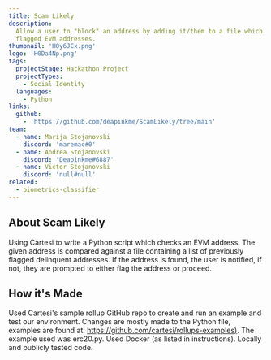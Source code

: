 ```yaml
---
title: Scam Likely
description:
  Allow a user to "block" an address by adding it/them to a file which lists
  flagged EVM addresses.
thumbnail: 'H0y6JCx.png'
logo: 'H0Da4Np.png'
tags:
  projectStage: Hackathon Project
  projectTypes:
    - Social Identity
  languages:
    - Python
links:
  github:
    - 'https://github.com/deapinkme/ScamLikely/tree/main'
team:
  - name: Marija Stojanovski
    discord: 'maremac#0'
  - name: Andrea Stojanovski
    discord: 'Deapinkme#6887'
  - name: Victor Stojanovski
    discord: 'null#null'
related:
  - biometrics-classifier
---
```


## About Scam Likely

Using Cartesi to write a Python script which checks an EVM address. The given
address is compared against a file containing a list of previously flagged
delinquent addresses. If the address is found, the user is notified, if not,
they are prompted to either flag the address or proceed.

## How it's Made

Used Cartesi's sample rollup GitHub repo to create and run an example and test
our environment. Changes are mostly made to the Python file, examples are found
at:
[https://github.com/cartesi/rollups-examples)](https://github.com/cartesi/rollups-examples).
The example used was erc20.py. Used Docker (as listed in instructions). Locally
and publicly tested code.
